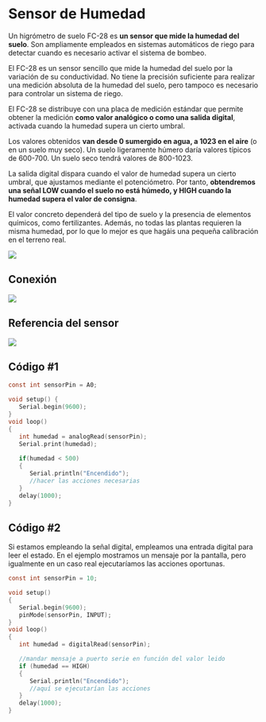 # Sensor de Humedad

Un higrómetro de suelo FC-28 es  **un sensor que mide la humedad del suelo**. Son ampliamente empleados en sistemas automáticos de riego para detectar cuando es necesario activar el sistema de bombeo.

El FC-28 es un sensor sencillo que mide la humedad del suelo por la variación de su conductividad. No tiene la precisión suficiente para realizar una medición absoluta de la humedad del suelo, pero tampoco es necesario para controlar un sistema de riego.

El FC-28 se distribuye con una placa de medición estándar que permite obtener la medición  **como valor analógico o como una salida digital**, activada cuando la humedad supera un cierto umbral.

Los valores obtenidos  **van desde 0 sumergido en agua, a 1023 en el aire**  (o en un suelo muy seco). Un suelo ligeramente húmero daría valores típicos de 600-700. Un suelo seco tendrá valores de 800-1023.

La salida digital dispara cuando el valor de humedad supera un cierto umbral, que ajustamos mediante el potenciómetro. Por tanto,  **obtendremos una señal LOW cuando el suelo no está húmedo, y HIGH cuando la humedad supera el valor de consigna**.

El valor concreto dependerá del tipo de suelo y la presencia de elementos químicos, como fertilizantes. Además, no todas las plantas requieren la misma humedad, por lo que lo mejor es que hagáis una pequeña calibración en el terreno real.

![](https://www.luisllamas.es/wp-content/uploads/2015/12/sensor-humedad-suelo-FC-28.png)

## Conexión
![](http://www.madnesselectronics.com/wp-content/uploads/2016/08/circuito-sensor.png)

## Referencia del sensor
![](https://www.luisllamas.es/wp-content/uploads/2015/12/arduino-sensor-humedad-suelo-FC-28-esquema.png)

## Código #1
```c
const int sensorPin = A0;

void setup() {
   Serial.begin(9600);
}
void loop() 
{
   int humedad = analogRead(sensorPin);
   Serial.print(humedad);
  
   if(humedad < 500)
   {
      Serial.println("Encendido");  
      //hacer las acciones necesarias
   }
   delay(1000);
}
```
## Código #2
Si estamos empleando la señal digital, empleamos una entrada digital para leer el estado. En el ejemplo mostramos un mensaje por la pantalla, pero igualmente en un caso real ejecutaríamos las acciones oportunas.

```c
const int sensorPin = 10;

void setup()
{
   Serial.begin(9600);
   pinMode(sensorPin, INPUT);
}
void loop()
{
   int humedad = digitalRead(sensorPin);

   //mandar mensaje a puerto serie en función del valor leido
   if (humedad == HIGH)
   {
      Serial.println("Encendido");   
      //aquí se ejecutarían las acciones
   }
   delay(1000);
}
```
<!--stackedit_data:
eyJoaXN0b3J5IjpbLTIxMjMyODM5MDAsOTAwODU5MDgsNDY4OT
UwNzY1LDE5NDU5MTIyOCwtNjIzNzQ4MzYxXX0=
-->